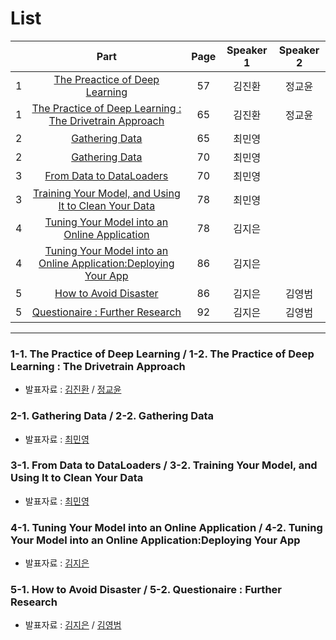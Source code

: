 # List
| | Part | Page | Speaker 1 | Speaker 2 |
|:-:|:-----:|:----:|:---------:|:---------:|
|1|[The Preactice of Deep Learning](#1-1)|57|김진환|정교윤|
|1|[The Practice of Deep Learning : The Drivetrain Approach](#1-2)|65|김진환|정교윤|
|2|[Gathering Data](#2-1)|65|최민영| |
|2|[Gathering Data](#2-2)|70|최민영| |
|3|[From Data to DataLoaders](#3-1)|70|최민영||
|3|[Training Your Model, and Using It to Clean Your Data](#3-2)|78|최민영||
|4|[Tuning Your Model into an Online Application](#4-1)|78|김지은| |
|4|[Tuning Your Model into an Online Application:Deploying Your App](#4-2)|86|김지은| |
|5|[How to Avoid Disaster](#5-1)|86|김지은|김영범|
|5|[Questionaire : Further Research](#5-2)|92|김지은|김영범|



---

<div id="1-1"></div>
<div id="1-2"></div>

### 1-1. The Practice of Deep Learning / 1-2. The Practice of Deep Learning : The Drivetrain Approach
* 발표자료 : [김진환](2nd_week_Sun_01_jinhwan.PDF) / [정교윤]()

    

<div id="2-1"></div>
<div id="2-2"></div>
    
### 2-1. Gathering Data / 2-2. Gathering Data
* 발표자료 : [최민영]()
    


<div id="3-1"></div>
<div id="3-2"></div>

### 3-1. From Data to DataLoaders / 3-2. Training Your Model, and Using It to Clean Your Data
* 발표자료 : [최민영]()
    




<div id="4-1"></div>
<div id="4-2"></div>

### 4-1. Tuning Your Model into an Online Application / 4-2. Tuning Your Model into an Online Application:Deploying Your App
* 발표자료 : [김지은]()
    




<div id="5-1"></div>
<div id="5-2"></div>

### 5-1. How to Avoid Disaster / 5-2. Questionaire : Further Research
* 발표자료 : [김지은]() / [김영범]()
  